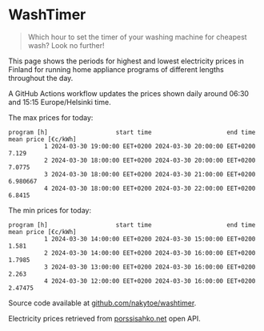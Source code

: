 
# WashTimer

> Which hour to set the timer of your washing machine for cheapest wash? Look no further!

This page shows the periods for highest and lowest electricity prices in Finland 
for running home appliance programs of different lengths throughout the day. 

A GitHub Actions workflow updates the prices shown daily around 06:30 and 15:15 Europe/Helsinki time.

The max prices for today:

	program [h]                   start time                     end time mean price [€c/kWh]
	          1 2024-03-30 19:00:00 EET+0200 2024-03-30 20:00:00 EET+0200               7.129
	          2 2024-03-30 18:00:00 EET+0200 2024-03-30 20:00:00 EET+0200              7.0775
	          3 2024-03-30 18:00:00 EET+0200 2024-03-30 21:00:00 EET+0200            6.980667
	          4 2024-03-30 18:00:00 EET+0200 2024-03-30 22:00:00 EET+0200              6.8415

The min prices for today:

	program [h]                   start time                     end time mean price [€c/kWh]
	          1 2024-03-30 14:00:00 EET+0200 2024-03-30 15:00:00 EET+0200               1.581
	          2 2024-03-30 14:00:00 EET+0200 2024-03-30 16:00:00 EET+0200              1.7985
	          3 2024-03-30 13:00:00 EET+0200 2024-03-30 16:00:00 EET+0200               2.263
	          4 2024-03-30 12:00:00 EET+0200 2024-03-30 16:00:00 EET+0200             2.47475


Source code available at [github.com/nakytoe/washtimer](https://github.com/nakytoe/washtimer).

Electricity prices retrieved from [porssisahko.net](https://porssisahko.net/api) open API.
